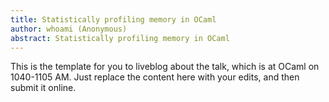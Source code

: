 ```yaml
---
title: Statistically profiling memory in OCaml
author: whoami (Anonymous)
abstract: Statistically profiling memory in OCaml
---
```


This is the template for you to liveblog about the talk,
which is at OCaml on 1040-1105 AM.  Just replace the content here
with your edits, and then submit it online.
